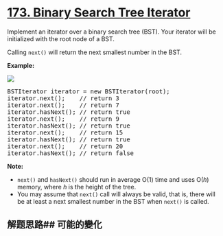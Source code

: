 # [173. Binary Search Tree Iterator](https://leetcode-cn.com/problems/binary-search-tree-iterator/)
Implement an iterator over a binary search tree (BST). Your iterator will be initialized with the root node of a BST.

Calling <code>next()</code> will return the next smallest number in the BST.





**Example:**

**![](https://assets.leetcode.com/uploads/2018/12/25/bst-tree.png)**


<pre>BSTIterator iterator = new BSTIterator(root);
iterator.next();    // return 3
iterator.next();    // return 7
iterator.hasNext(); // return true
iterator.next();    // return 9
iterator.hasNext(); // return true
iterator.next();    // return 15
iterator.hasNext(); // return true
iterator.next();    // return 20
iterator.hasNext(); // return false
</pre>



**Note:**


- <code>next()</code> and <code>hasNext()</code> should run in average O(1) time and uses O(_h_) memory, where _h_ is the height of the tree.
- You may assume that <code>next()</code> call will always be valid, that is, there will be at least a next smallest number in the BST when <code>next()</code> is called.
## 解题思路## 可能的變化
